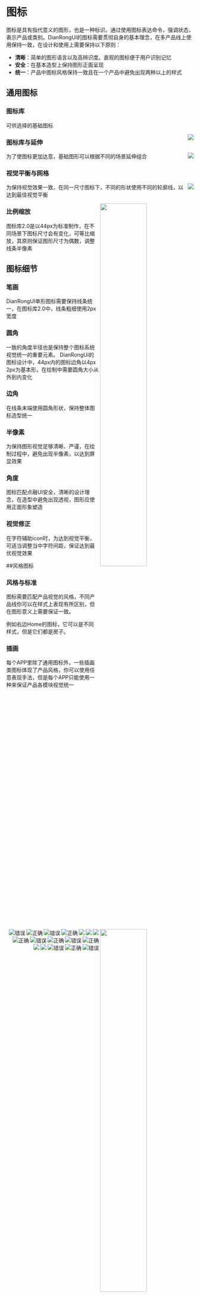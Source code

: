 # 图标

图标是具有指代意义的图形，也是一种标识。通过使用图标表达命令，强调状态，表示产品或类别。DianRongUI的图标需要贯彻自身的基本理念，在多产品线上使用保持一致，在设计和使用上需要保持以下原则：

* **清晰**：简单的图形语言以及高辨识度。直观的图标便于用户识别记忆
* **安全**：在基本造型上保持图形正面呈现
* **统一**：产品中图标风格保持一致且在一个产品中避免出现两种以上的样式

## 通用图标

### 图标库

可供选择的基础图标

<img src="../images/icons/icon-1.png" align="right">

### 图标库与延伸

<img src="../images/icons/icon-2.png" align="right">

为了使图标更加达意，基础图形可以根据不同的场景延伸组合


### 视觉平衡与网格

<img src="../images/icons/icon-3.png" align="right" description="视觉平衡与网格制图">

为保持视觉效果一致，在同一尺寸图标下，不同的形状使用不同的轮廓线，以达到最佳视觉平衡

<div hasmanyimage>
<img src="../images/icons/icon-5.png" width="50%" data-many="true" align="right" description="竖长方形轮廓">

<img src="../images/icons/icon-4.png" width="50%" data-many="true" align="right" description="圆形轮廓">


<img src="../images/icons/icon-7.png" data-many="true" align="right" description="正方形轮廓">

<img src="../images/icons/icon-6.png" data-many="true" align="right" description="矮长方形轮廓">

</div>



### 比例缩放

<img src="../images/icons/icon-8.png" align="right" description="比例缩放">

图标库2.0是以44px为标准制作，在不同场景下图标尺寸会有变化，可等比缩放，其原则保证图形尺寸为偶数，调整线条半像素


## 图标细节

### 笔画

<div hasmanyimage>
<img src="../images/icons/icon-9-c.png" data-many="true" data-isRight="true"  alt="正确" description="图标制作中保持笔画一致" align="right">

<img src="../images/icons/icon-9-e.png" data-many="true" data-isError="true"   alt="错误" description="图标制作中保持笔画不统一" align="right">
</div>

DianRongUI单形图标需要保持线条统一，在图标库2.0中，线条粗细使用2px宽度



### 圆角

<div hasmanyimage>
<img src="../images/icons/icon-10-c.png" data-many="true" data-isRight="true"  alt="正确" description="圆角随形状大小变化关系" align="right">

<img src="../images/icons/icon-10-e.png" data-many="true" data-isError="true"   alt="错误" description="圆角没有变化" align="right">
</div>

一致的角度半径也是保持整个图标系统视觉统一的重要元素。
DianRongUI的图标设计中，44px内的图标边角以4px 2px为基本形，在绘制中需要圆角大小从外到内变化



### 边角

<div hasmanyimage>
<img src="../images/icons/icon-11-c.png" data-many="true" data-isRight="true"  alt="正确" description="端点处使用圆角" align="right">

<img src="../images/icons/icon-11-e.png" data-many="true" data-isError="true"   alt="错误" description="端点处使用直角" align="right">
</div>

在线条末端使用圆角形状，保持整体图标造型统一



### 半像素

<div hasmanyimage>
<img src="../images/icons/icon-12-c.png" data-many="true" data-isRight="true"  alt="正确" description="形状路线在像素线上" align="right">

<img src="../images/icons/icon-12-e.png" data-many="true" data-isError="true"   alt="错误" description="形状路线在像素中" align="right">
</div>

为保持图形视觉足够清晰、严谨，在绘制过程中，避免出现半像素，以达到屏显效果



### 角度

<div hasmanyimage>
<img src="../images/icons/icon-13-c.png" data-many="true" data-isRight="true"  alt="正确" description="图形正面展示" align="right">

<img src="../images/icons/icon-13-e.png" data-many="true" data-isError="true"   alt="错误" description="图形呈透视变化" align="right">
</div>

图标匹配点融UI安全，清晰的设计理念，在造型中避免出现透视，图形应使用正面形象塑造



### 视觉修正

<div hasmanyimage>
<img src="../images/icons/icon-14-c.png" data-many="true" data-isRight="true"  alt="正确" description="配合形状，字间距舒适" align="right">

<img src="../images/icons/icon-14-e.png" data-many="true" data-isError="true"   alt="错误" description="字间距没有调整，太紧凑" align="right">
</div>

在字符辅助icon时，为达到视觉平衡，可适当调整当中字符间距，保证达到最优视觉效果


##风格图标



### 风格与标准

<img src="../images/icons/icon-15.png" align="right">

图标需要匹配产品视觉的风格，不同产品线你可以在样式上表现有所区别，但在图形意义上需要保证一致。

例如右边Home的图标，它可以是不同样式，但是它们都是房子。




### 插画

<img src="../images/icons/icon-16.png" align="right">

每个APP里除了通用图标外，一些插画类图标体现了产品风格，你可以使用任意表现手法，但是每个APP只能使用一种来保证产品各模块视觉统一












